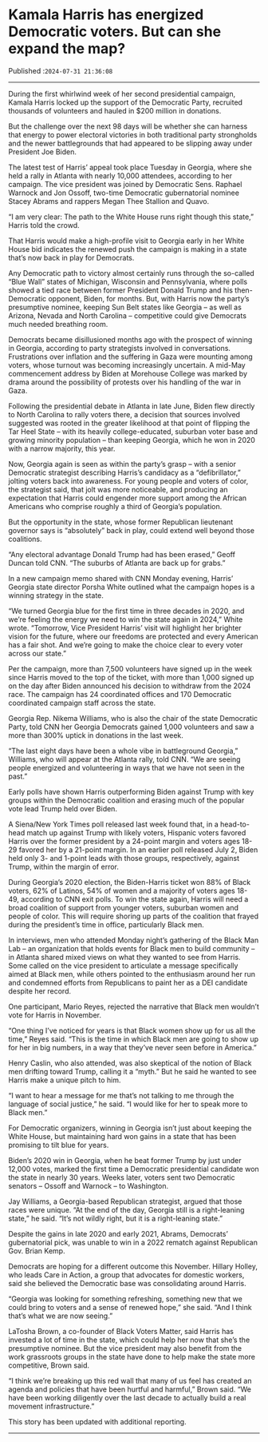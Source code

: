 # Kamala Harris has energized Democratic voters. But can she expand the map?

Published :`2024-07-31 21:36:08`

---

During the first whirlwind week of her second presidential campaign, Kamala Harris locked up the support of the Democratic Party, recruited thousands of volunteers and hauled in $200 million in donations.

But the challenge over the next 98 days will be whether she can harness that energy to power electoral victories in both traditional party strongholds and the newer battlegrounds that had appeared to be slipping away under President Joe Biden.

The latest test of Harris’ appeal took place Tuesday in Georgia, where she held a rally in Atlanta with nearly 10,000 attendees, according to her campaign. The vice president was joined by Democratic Sens. Raphael Warnock and Jon Ossoff, two-time Democratic gubernatorial nominee Stacey Abrams and rappers Megan Thee Stallion and Quavo.

“I am very clear: The path to the White House runs right though this state,” Harris told the crowd.

That Harris would make a high-profile visit to Georgia early in her White House bid indicates the renewed push the campaign is making in a state that’s now back in play for Democrats.

Any Democratic path to victory almost certainly runs through the so-called “Blue Wall” states of Michigan, Wisconsin and Pennsylvania, where polls showed a tied race between former President Donald Trump and his then-Democratic opponent, Biden, for months. But, with Harris now the party’s presumptive nominee, keeping Sun Belt states like Georgia – as well as Arizona, Nevada and North Carolina – competitive could give Democrats much needed breathing room.

Democrats became disillusioned months ago with the prospect of winning in Georgia, according to party strategists involved in conversations. Frustrations over inflation and the suffering in Gaza were mounting among voters, whose turnout was becoming increasingly uncertain. A mid-May commencement address by Biden at Morehouse College was marked by drama around the possibility of protests over his handling of the war in Gaza.

Following the presidential debate in Atlanta in late June, Biden flew directly to North Carolina to rally voters there, a decision that sources involved suggested was rooted in the greater likelihood at that point of flipping the Tar Heel State – with its heavily college-educated, suburban voter base and growing minority population – than keeping Georgia, which he won in 2020 with a narrow majority, this year.

Now, Georgia again is seen as within the party’s grasp – with a senior Democratic strategist describing Harris’s candidacy as a “defibrillator,” jolting voters back into awareness. For young people and voters of color, the strategist said, that jolt was more noticeable, and producing an expectation that Harris could engender more support among the African Americans who comprise roughly a third of Georgia’s population.

But the opportunity in the state, whose former Republican lieutenant governor says is “absolutely” back in play, could extend well beyond those coalitions.

“Any electoral advantage Donald Trump had has been erased,” Geoff Duncan told CNN. “The suburbs of Atlanta are back up for grabs.”

In a new campaign memo shared with CNN Monday evening, Harris’ Georgia state director Porsha White outlined what the campaign hopes is a winning strategy in the state.

“We turned Georgia blue for the first time in three decades in 2020, and we’re feeling the energy we need to win the state again in 2024,” White wrote. “Tomorrow, Vice President Harris’ visit will highlight her brighter vision for the future, where our freedoms are protected and every American has a fair shot. And we’re going to make the choice clear to every voter across our state.”

Per the campaign, more than 7,500 volunteers have signed up in the week since Harris moved to the top of the ticket, with more than 1,000 signed up on the day after Biden announced his decision to withdraw from the 2024 race. The campaign has 24 coordinated offices and 170 Democratic coordinated campaign staff across the state.

Georgia Rep. Nikema Williams, who is also the chair of the state Democratic Party, told CNN her Georgia Democrats gained 1,000 volunteers and saw a more than 300% uptick in donations in the last week.

“The last eight days have been a whole vibe in battleground Georgia,” Williams, who will appear at the Atlanta rally, told CNN. “We are seeing people energized and volunteering in ways that we have not seen in the past.”

Early polls have shown Harris outperforming Biden against Trump with key groups within the Democratic coalition and erasing much of the popular vote lead Trump held over Biden.

A Siena/New York Times poll released last week found that, in a head-to-head match up against Trump with likely voters, Hispanic voters favored Harris over the former president by a 24-point margin and voters ages 18-29 favored her by a 21-point margin. In an earlier poll released July 2, Biden held only 3- and 1-point leads with those groups, respectively, against Trump, within the margin of error.

During Georgia’s 2020 election, the Biden-Harris ticket won 88% of Black voters, 62% of Latinos, 54% of women and a majority of voters ages 18-49, according to CNN exit polls. To win the state again, Harris will need a broad coalition of support from younger voters, suburban women and people of color. This will require shoring up parts of the coalition that frayed during the president’s time in office, particularly Black men.

In interviews, men who attended Monday night’s gathering of the Black Man Lab – an organization that holds events for Black men to build community – in Atlanta shared mixed views on what they wanted to see from Harris. Some called on the vice president to articulate a message specifically aimed at Black men, while others pointed to the enthusiasm around her run and condemned efforts from Republicans to paint her as a DEI candidate despite her record.

One participant, Mario Reyes, rejected the narrative that Black men wouldn’t vote for Harris in November.

“One thing I’ve noticed for years is that Black women show up for us all the time,” Reyes said. “This is the time in which Black men are going to show up for her in big numbers, in a way that they’ve never seen before in America.”

Henry Caslin, who also attended, was also skeptical of the notion of Black men drifting toward Trump, calling it a “myth.” But he said he wanted to see Harris make a unique pitch to him.

“I want to hear a message for me that’s not talking to me through the language of social justice,” he said. “I would like for her to speak more to Black men.”

For Democratic organizers, winning in Georgia isn’t just about keeping the White House, but maintaining hard won gains in a state that has been promising to tilt blue for years.

Biden’s 2020 win in Georgia, when he beat former Trump by just under 12,000 votes, marked the first time a Democratic presidential candidate won the state in nearly 30 years. Weeks later, voters sent two Democratic senators – Ossoff and Warnock – to Washington.

Jay Williams, a Georgia-based Republican strategist, argued that those races were unique. “At the end of the day, Georgia still is a right-leaning state,” he said. “It’s not wildly right, but it is a right-leaning state.”

Despite the gains in late 2020 and early 2021, Abrams, Democrats’ gubernatorial pick, was unable to win in a 2022 rematch against Republican Gov. Brian Kemp.

Democrats are hoping for a different outcome this November. Hillary Holley, who leads Care in Action, a group that advocates for domestic workers, said she believed the Democratic base was consolidating around Harris.

“Georgia was looking for something refreshing, something new that we could bring to voters and a sense of renewed hope,” she said. “And I think that’s what we are now seeing.”

LaTosha Brown, a co-founder of Black Voters Matter, said Harris has invested a lot of time in the state, which could help her now that she’s the presumptive nominee. But the vice president may also benefit from the work grassroots groups in the state have done to help make the state more competitive, Brown said.

“I think we’re breaking up this red wall that many of us feel has created an agenda and policies that have been hurtful and harmful,” Brown said. “We have been working diligently over the last decade to actually build a real movement infrastructure.”

This story has been updated with additional reporting.

---

